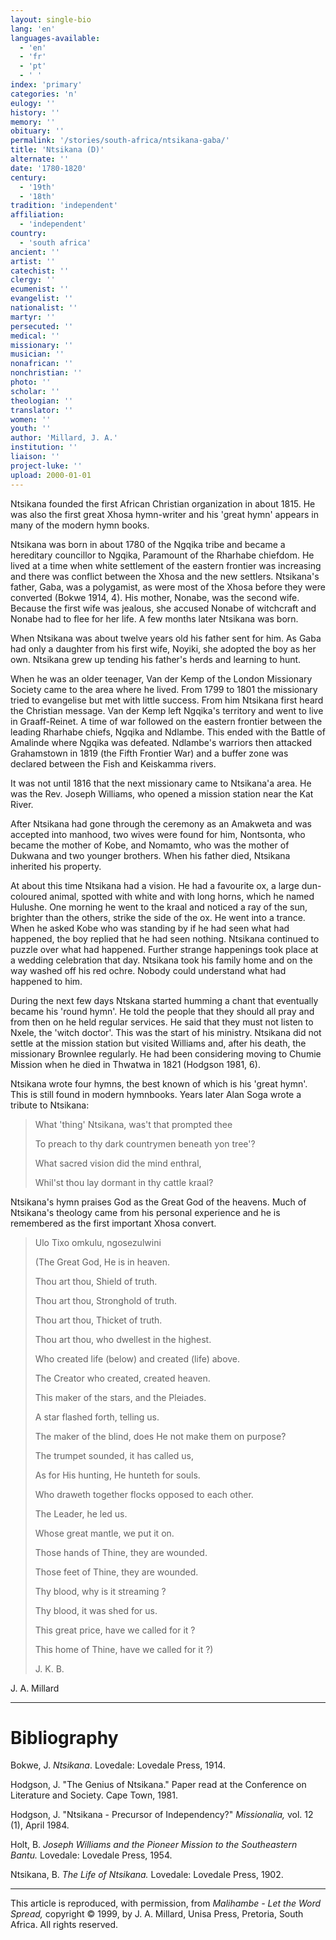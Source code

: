 ```yaml
---
layout: single-bio
lang: 'en'
languages-available:
  - 'en'
  - 'fr'
  - 'pt'
  - ' '
index: 'primary'
categories: 'n'
eulogy: ''
history: ''
memory: ''
obituary: ''
permalink: '/stories/south-africa/ntsikana-gaba/'
title: 'Ntsikana (D)'
alternate: ''
date: '1780-1820'
century:
  - '19th'
  - '18th'
tradition: 'independent'
affiliation:
  - 'independent'
country:
  - 'south africa'
ancient: ''
artist: ''
catechist: ''
clergy: ''
ecumenist: ''
evangelist: ''
nationalist: ''
martyr: ''
persecuted: ''
medical: ''
missionary: ''
musician: ''
nonafrican: ''
nonchristian: ''
photo: ''
scholar: ''
theologian: ''
translator: ''
women: ''
youth: ''
author: 'Millard, J. A.'
institution: ''
liaison: ''
project-luke: ''
upload: 2000-01-01
---
```



Ntsikana founded the first African Christian organization in about 1815. He was also the first great Xhosa hymn-writer and his 'great hymn' appears in many of the modern hymn books.

Ntsikana was born in about 1780 of the Ngqika tribe and became a hereditary councillor to Ngqika, Paramount of the Rharhabe chiefdom. He lived at a time when white settlement of the eastern frontier was increasing and there was conflict between the Xhosa and the new settlers. Ntsikana's father, Gaba, was a polygamist, as were most of the Xhosa before they were converted (Bokwe 1914, 4). His mother, Nonabe, was the second wife. Because the first wife was jealous, she accused Nonabe of witchcraft and Nonabe had to flee for her life. A few months later Ntsikana was born.

When Ntsikana was about twelve years old his father sent for him. As Gaba had only a daughter from his first wife, Noyiki, she adopted the boy as her own. Ntsikana grew up tending his father's herds and learning to hunt.

When he was an older teenager, Van der Kemp of the London Missionary Society came to the area where he lived. From 1799 to 1801 the missionary tried to evangelise but met with little success. From him Ntsikana first heard the Christian message. Van der Kemp left Ngqika's territory and went to live in Graaff-Reinet. A time of war followed on the eastern frontier between the leading Rharhabe chiefs, Ngqika and Ndlambe. This ended with the Battle of Amalinde where Ngqika was defeated. Ndlambe's warriors then attacked Grahamstown in 1819 (the Fifth Frontier War) and a buffer zone was declared between the Fish and Keiskamma rivers.

It was not until 1816 that the next missionary came to Ntsikana'a area. He was the Rev. Joseph Williams, who opened a mission station near the Kat River.

After Ntsikana had gone through the ceremony as an Amakweta and was accepted into manhood, two wives were found for him, Nontsonta, who became the mother of Kobe, and Nomamto, who was the mother of Dukwana and two younger brothers. When his father died, Ntsikana inherited his property.

At about this time Ntsikana had a vision. He had a favourite ox, a large dun-coloured animal, spotted with white and with long horns, which he named Hulushe. One morning he went to the kraal and noticed a ray of the sun, brighter than the others, strike the side of the ox. He went into a trance. When he asked Kobe who was standing by if he had seen what had happened, the boy replied that he had seen nothing. Ntsikana continued to puzzle over what had happened. Further strange happenings took place at a wedding celebration that day. Ntsikana took his family home and on the way washed off his red ochre. Nobody could understand what had happened to him.

During the next few days Ntskana started humming a chant that eventually became his 'round hymn'. He told the people that they should all pray and from then on he held regular services. He said that they must not listen to Nxele, the 'witch doctor'. This was the start of his ministry. Ntsikana did not settle at the mission station but visited Williams and, after his death, the missionary Brownlee regularly. He had been considering moving to Chumie Mission when he died in Thwatwa in 1821 (Hodgson 1981, 6).

Ntsikana wrote four hymns, the best known of which is his 'great hymn'.  This is still found in modern hymnbooks. Years later Alan Soga wrote a tribute to Ntsikana:

> What 'thing' Ntsikana, was't that prompted thee
> 
> 
> To preach to thy dark countrymen beneath yon tree'?
> 
> 
> What sacred vision did the mind enthral,
> 
> 
> Whil'st thou lay dormant in thy cattle kraal?
> 

Ntsikana's hymn praises God as the Great God of the heavens. Much of Ntsikana's theology came from his personal experience and he is remembered as the first important Xhosa convert.

> Ulo Tixo omkulu, ngosezulwini
> 
> 
> (The Great God, He is in heaven.
> 
> 
> Thou art thou, Shield of truth.
> 
> 
> Thou art thou, Stronghold of truth.
> 
> 
> Thou art thou, Thicket of truth.
> 
> 
> Thou art thou, who dwellest in the highest.
> 
> 
> Who created life (below) and created (life) above.
> 
> 
> The Creator who created, created heaven.
> 
> 
> This maker of the stars, and the Pleiades.
> 
> 
> A star flashed forth, telling us.
> 
> 
> The maker of the blind, does He not make them on purpose?
> 
> 
> The trumpet sounded, it has called us,
> 
> 
> As for His hunting, He hunteth for souls.
> 
> 
> Who draweth together flocks opposed to each other.
> 
> 
> The Leader, he led us.
> 
> 
> Whose great mantle, we put it on.
> 
> 
> Those hands of Thine, they are wounded.
> 
> 
> Those feet of Thine, they are wounded.
> 
> 
> Thy blood, why is it streaming ?
> 
> 
> Thy blood, it was shed for us.
> 
> 
> This great price, have we called for it ?
> 
> 
> This home of Thine, have we called for it ?)
> 
> 
> J. K. B.
> 

J. A. Millard

---

# Bibliography

Bokwe, J. *Ntsikana*. Lovedale: Lovedale Press, 1914.

Hodgson, J. "The Genius of Ntsikana."  Paper read at the Conference on Literature and Society.  Cape Town, 1981.

Hodgson, J. "Ntsikana - Precursor of Independency?"  *Missionalia,* vol. 12 (1),
April 1984.

Holt, B. *Joseph Williams and the Pioneer Mission to the Southeastern Bantu.* Lovedale: Lovedale Press, 1954.

Ntsikana, B. *The Life of Ntsikana.* Lovedale: Lovedale Press, 1902.

---

This article is reproduced, with permission, from *Malihambe - Let the Word Spread,* copyright &copy; 1999, by J. A. Millard, Unisa Press, Pretoria, South Africa.  All rights reserved.